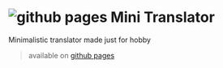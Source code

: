 # ![github pages](https://img.icons8.com/color/30/000000/language-skill.png) Mini Translator
Minimalistic translator made just for hobby
> available on [github pages](https://pabloc54.github.io/translator/)
